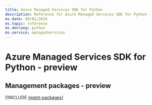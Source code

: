 ```yaml
---
title: Azure Managed Services SDK for Python
description: Reference for Azure Managed Services SDK for Python
ms.date: 08/01/2024
ms.topic: reference
ms.devlang: python
ms.service: managedservices
---
```

# Azure Managed Services SDK for Python - preview

## Management packages - preview
[!INCLUDE [mgmt-packages](managed-services-mgmt-index.md)]